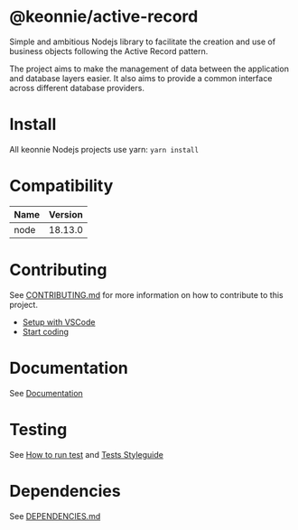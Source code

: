 # @keonnie/active-record

Simple and ambitious Nodejs library to facilitate the creation and use of business objects following the Active Record pattern.

The project aims to make the management of data between the application and database layers easier. It also aims to provide a common interface across different database providers.

# Install

All keonnie Nodejs projects use yarn: `yarn install`

# Compatibility

| Name | Version |
| ---- | ------- |
| node | 18.13.0 |

# Contributing

See [CONTRIBUTING.md](CONTRIBUTING.md) for more information on how to contribute to this project.

- [Setup with VSCode](CONTRIBUTING.md#contribute-easily-with-vscode)
- [Start coding](CONTRIBUTING.md#start-coding)

# Documentation

See [Documentation](doc/index.md)

# Testing

See [How to run test](CONTRIBUTING.md#testing) and [Tests Styleguide](CONTRIBUTING.md#tests-styleguide)

# Dependencies

See [DEPENDENCIES.md](DEPENDENCIES.md)
